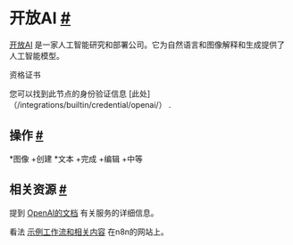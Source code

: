 


 开放AI
 [#](#openai "永久链接")
=======================================



[开放AI](https://openai.com/) 
 是一家人工智能研究和部署公司。它为自然语言和图像解释和生成提供了人工智能模型。
 




 资格证书
 



 您可以找到此节点的身份验证信息
 [此处]（/integrations/builtin/credential/openai/）
 .
 




 操作
 [#](#操作 "永久链接")
-----------------------------------------------


*图像
	+创建
*文本
	+完成
	+编辑
	+中等



 相关资源
 [#](#相关资源 "永久链接")
-------------------------------------------------------------



 提到
 [OpenAI的文档](https://beta.openai.com/docs/introduction) 
 有关服务的详细信息。
 



 看法
 [示例工作流和相关内容](https://n8n.io/integrations/openai/) 
 在n8n的网站上。
 




